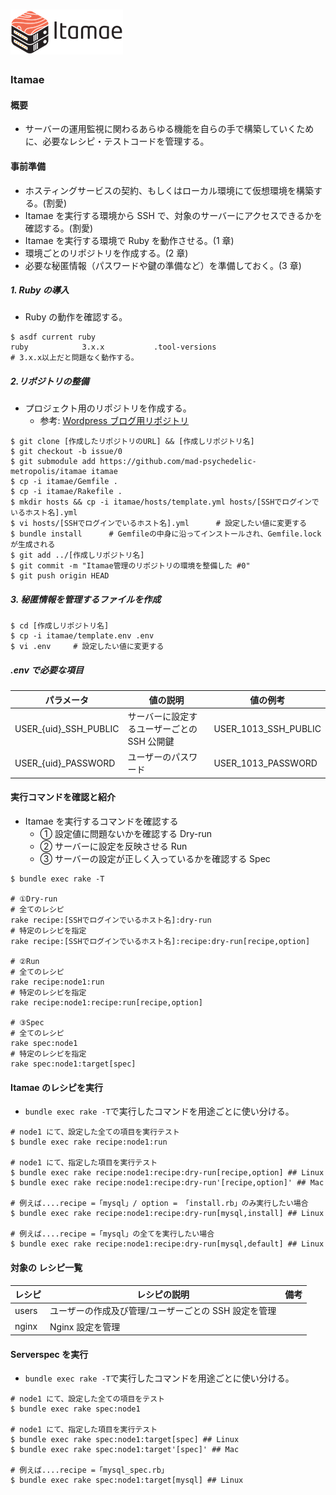 # [![](https://raw.githubusercontent.com/itamae-kitchen/itamae-logos/master/small/FA-Itamae-horizontal-01-180x72.png)](https://github.com/itamae-kitchen/itamae)

### Itamae

#### 概要

- サーバーの運用監視に関わるあらゆる機能を自らの手で構築していくために、必要なレシピ・テストコードを管理する。

#### 事前準備

- ホスティングサービスの契約、もしくはローカル環境にて仮想環境を構築する。(割愛)
- Itamae を実行する環境から SSH で、対象のサーバーにアクセスできるかを確認する。(割愛)
- Itamae を実行する環境で Ruby を動作させる。(1 章)
- 環境ごとのリポジトリを作成する。(2 章)
- 必要な秘匿情報（パスワードや鍵の準備など）を準備しておく。(3 章)

##### 1. Ruby の導入

- Ruby の動作を確認する。

```
$ asdf current ruby
ruby            3.x.x           .tool-versions
# 3.x.x以上だと問題なく動作する。
```

##### 2.リポジトリの整備

- プロジェクト用のリポジトリを作成する。
  - 参考: [Wordpress ブログ用リポジトリ](https://github.com/mad-psychedelic-metropolis/wordpress-blog)

```
$ git clone [作成したリポジトリのURL] && [作成しリポジトリ名]
$ git checkout -b issue/0
$ git submodule add https://github.com/mad-psychedelic-metropolis/itamae itamae
$ cp -i itamae/Gemfile .
$ cp -i itamae/Rakefile .
$ mkdir hosts && cp -i itamae/hosts/template.yml hosts/[SSHでログインでいるホスト名].yml
$ vi hosts/[SSHでログインでいるホスト名].yml      # 設定したい値に変更する
$ bundle install      # Gemfileの中身に沿ってインストールされ、Gemfile.lockが生成される
$ git add ../[作成しリポジトリ名]
$ git commit -m "Itamae管理のリポジトリの環境を整備した #0"
$ git push origin HEAD
```

##### 3. 秘匿情報を管理するファイルを作成

```
$ cd [作成しリポジトリ名]
$ cp -i itamae/template.env .env
$ vi .env     # 設定したい値に変更する
```

##### .env で必要な項目

| パラメータ              | 値の説明                                    | 値の例考             |
| ----------------------- | ------------------------------------------- | -------------------- |
| USER\_{uid}\_SSH_PUBLIC | サーバーに設定するユーザーごとの SSH 公開鍵 | USER_1013_SSH_PUBLIC |
| USER\_{uid}\_PASSWORD   | ユーザーのパスワード                        | USER_1013_PASSWORD   |

#### 実行コマンドを確認と紹介

- Itamae を実行するコマンドを確認する
  - ① 設定値に問題ないかを確認する Dry-run
  - ② サーバーに設定を反映させる Run
  - ③ サーバーの設定が正しく入っているかを確認する Spec

```
$ bundle exec rake -T

# ①Dry-run
# 全てのレシピ
rake recipe:[SSHでログインでいるホスト名]:dry-run
# 特定のレシピを指定
rake recipe:[SSHでログインでいるホスト名]:recipe:dry-run[recipe,option]

# ②Run
# 全てのレシピ
rake recipe:node1:run
# 特定のレシピを指定
rake recipe:node1:recipe:run[recipe,option]

# ③Spec
# 全てのレシピ
rake spec:node1
# 特定のレシピを指定
rake spec:node1:target[spec]
```

#### Itamae のレシピを実行

- `bundle exec rake -T`で実行したコマンドを用途ごとに使い分ける。

```
# node1 にて、設定した全ての項目を実行テスト
$ bundle exec rake recipe:node1:run

# node1 にて、指定した項目を実行テスト
$ bundle exec rake recipe:node1:recipe:dry-run[recipe,option] ## Linux
$ bundle exec rake recipe:node1:recipe:dry-run'[recipe,option]' ## Mac

# 例えば....recipe =「mysql」/ option = 「install.rb」のみ実行したい場合
$ bundle exec rake recipe:node1:recipe:dry-run[mysql,install] ## Linux

# 例えば....recipe =「mysql」の全てを実行したい場合
$ bundle exec rake recipe:node1:recipe:dry-run[mysql,default] ## Linux
```

#### 対象の レシピ一覧

| レシピ | レシピの説明                                         | 備考 |
| ------ | ---------------------------------------------------- | ---- |
| users  | ユーザーの作成及び管理/ユーザーごとの SSH 設定を管理 |      |
| nginx  | Nginx 設定を管理                                     |      |

#### Serverspec を実行

- `bundle exec rake -T`で実行したコマンドを用途ごとに使い分ける。

```
# node1 にて、設定した全ての項目をテスト
$ bundle exec rake spec:node1

# node1 にて、指定した項目を実行テスト
$ bundle exec rake spec:node1:target[spec] ## Linux
$ bundle exec rake spec:node1:target'[spec]' ## Mac

# 例えば....recipe =「mysql_spec.rb」
$ bundle exec rake spec:node1:target[mysql] ## Linux
```
